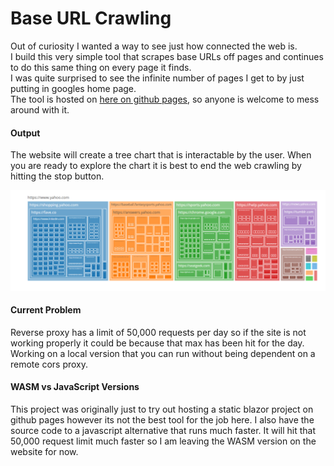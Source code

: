 # Base URL Crawling	
Out of curiosity I wanted a way to see just how connected the web is. 	
I build this very simple tool that scrapes base URLs off pages and continues to do this same thing on every page it finds. 	
I was quite surprised to see the infinite number of pages I get to by just putting in googles home page. 	
The tool is hosted on [here on github pages](http://baseurlscrape.tk/), so anyone is welcome to mess around with it.

#### Output

The website will create a tree chart that is interactable by the user. When you are ready to explore the chart it is best to end the web crawling by hitting the stop button.

![Image of Results](Results.png)


#### Current Problem
Reverse proxy has a limit of 50,000 requests per day so if the site is not working properly it could be because that max has been hit for the day. Working on a local version that you can run without being dependent on a remote cors proxy.

#### WASM vs JavaScript Versions
This project was originally just to try out hosting a static blazor project on github pages however its not the best tool for the job here. I also have the source code to a javascript alternative that runs much faster. It will hit that 50,000 request limit much faster so I am leaving the WASM version on the website for now.